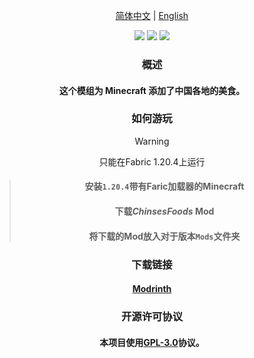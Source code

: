 <div align="center"><img herf="/ChinsesFood.png"></img>
<div><p><a href="./README_CN.md">简体中文</a> | <a href="README.md">English</a></p></div>
<img src="https://img.shields.io/github/stars/alumr/ChineseFoods.svg?style=social">
<img src="https://img.shields.io/badge/0.1.0-yellow?label=Release">
<img src="https://img.shields.io/badge/License-GNU General Public%203.0-red.svg"
</div>

### 概述

#### 这个模组为 Minecraft 添加了中国各地的美食。

### 如何游玩
> [!WARNING]
> 只能在Fabric 1.20.4上运行

> #### 安装`1.20.4`带有Faric加载器的Minecraft
> #### 下载***ChinsesFoods*** Mod
> #### 将下载的Mod放入对于版本`Mods`文件夹


### 下载链接
#### [Modrinth](https://modrinth.com/mod/chinesefoods)

### 开源许可协议
#### 本项目使用[GPL-3.0](https://www.gnu.org/licenses/gpl-3.0.html)协议。
